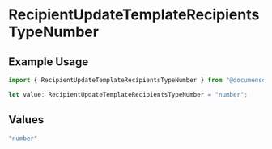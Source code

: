 # RecipientUpdateTemplateRecipientsTypeNumber

## Example Usage

```typescript
import { RecipientUpdateTemplateRecipientsTypeNumber } from "@documenso/sdk-typescript/models/operations";

let value: RecipientUpdateTemplateRecipientsTypeNumber = "number";
```

## Values

```typescript
"number"
```